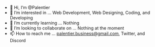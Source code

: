 - 👋 Hi, I’m @Palentier
- 👀 I’m interested in ... Web Development, Web Designing, Coding, and Developing
- 🌱 I’m currently learning ... Nothing
- 💞️ I’m looking to collaborate on ... Nothing at the moment
- 📫 How to reach me ... palentier.business@gmail.com, Twitter, and Discord

<!---
Palentier/Palentier is a ✨ special ✨ repository because its `README.md` (this file) appears on your GitHub profile.
You can click the Preview link to take a look at your changes.
--->
